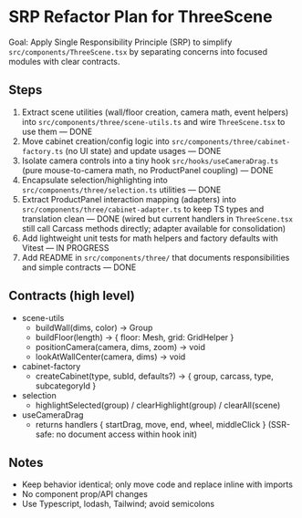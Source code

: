 # SRP Refactor Plan for ThreeScene

Goal: Apply Single Responsibility Principle (SRP) to simplify `src/components/ThreeScene.tsx` by separating concerns into focused modules with clear contracts.

## Steps

1. Extract scene utilities (wall/floor creation, camera math, event helpers) into `src/components/three/scene-utils.ts` and wire `ThreeScene.tsx` to use them — DONE
2. Move cabinet creation/config logic into `src/components/three/cabinet-factory.ts` (no UI state) and update usages — DONE
3. Isolate camera controls into a tiny hook `src/hooks/useCameraDrag.ts` (pure mouse-to-camera math, no ProductPanel coupling) — DONE
4. Encapsulate selection/highlighting into `src/components/three/selection.ts` utilities — DONE
5. Extract ProductPanel interaction mapping (adapters) into `src/components/three/cabinet-adapter.ts` to keep TS types and translation clean — DONE (wired but current handlers in `ThreeScene.tsx` still call Carcass methods directly; adapter available for consolidation)
6. Add lightweight unit tests for math helpers and factory defaults with Vitest — IN PROGRESS
7. Add README in `src/components/three/` that documents responsibilities and simple contracts — DONE

## Contracts (high level)

- scene-utils
  - buildWall(dims, color) -> Group
  - buildFloor(length) -> { floor: Mesh, grid: GridHelper }
  - positionCamera(camera, dims, zoom) -> void
  - lookAtWallCenter(camera, dims) -> void
- cabinet-factory
  - createCabinet(type, subId, defaults?) -> { group, carcass, type, subcategoryId }
- selection
  - highlightSelected(group) / clearHighlight(group) / clearAll(scene)
- useCameraDrag
  - returns handlers { startDrag, move, end, wheel, middleClick } (SSR-safe: no document access within hook init)

## Notes

- Keep behavior identical; only move code and replace inline with imports
- No component prop/API changes
- Use Typescript, lodash, Tailwind; avoid semicolons
